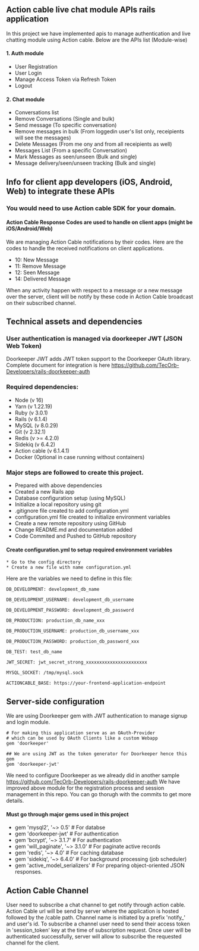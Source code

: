 ## Action cable live chat module APIs rails application 
In this project we have implemented apis to manage authentication and live chatting module using Action cable.
Below are the APIs list (Module-wise)
#### 1. Auth module
- User Registration
- User Login
- Manage Access Token via Refresh Token
- Logout

#### 2. Chat module
- Conversations list
- Remove Conversations (Single and bulk)
- Send message (To specific conversation)
- Remove messages in bulk (From loggedin user's list only, receipients will see the messages)
- Delete Messages (From me ony and from all receipients as well)
- Messages List (From a specific Conversation)
- Mark Messages as seen/unseen (Bulk and single)
- Message delivery/seen/unseen tracking (Bulk and single)

## Info for client app developers (iOS, Android, Web) to integrate these APIs
### You would need to use Action cable SDK for your domain. 
#### Action Cable Response Codes are used to handle on client apps (might be iOS/Android/Web)
We are managing Action Cable notifications by their codes. Here are the codes to handle the received notifications on client applications.
- 10: New Message
- 11: Remove Message
- 12: Seen Message
- 14: Delivered Message

When any activity happen with respect to a message or a new message over the server, client will be notify by these code in Action Cable broadcast on their subscribed channel.

## Technical assets and dependencies
###  User authentication is managed via doorkeeper JWT (JSON Web Token)
Doorkeeper JWT adds JWT token support to the Doorkeeper OAuth library.
Complete document for integration is here 
https://github.com/TecOrb-Developers/rails-doorkeeper-auth

### Required dependencies: 
  * Node (v 16)
  * Yarn (v 1.22.19)
  * Ruby (v 3.0.1)  
  * Rails (v 6.1.4)  
  * MySQL (v 8.0.29)
  * Git (v 2.32.1)
  * Redis (v >= 4.2.0)
  * Sidekiq (v 6.4.2)
  * Action cable (v 6.1.4.1)
  * Docker (Optional in case running without containers)

### Major steps are followed to create this project.
  * Prepared with above dependencies
  * Created a new Rails app
  * Database configuration setup (using MySQL)
  * Initialize a local repository using git
  * .gitignore file created to add configuration.yml
  * configuration.yml file created to initialize environment variables  
  * Create a new remote repository using GitHub  
  * Change README.md and documentation added
  * Code Commited and Pushed to GitHub repository

#### Create configuration.yml to setup required environment variables
	* Go to the config directory
	* Create a new file with name configuration.yml

Here are the variables we need to define in this file:
```
DB_DEVELOPMENT: development_db_name

DB_DEVELOPMENT_USERNAME: development_db_username

DB_DEVELOPMENT_PASSWORD: development_db_password

DB_PRODUCTION: production_db_name_xxx

DB_PRODUCTION_USERNAME: production_db_username_xxx

DB_PRODUCTION_PASSWORD: production_db_password_xxx

DB_TEST: test_db_name

JWT_SECRET: jwt_secret_strong_xxxxxxxxxxxxxxxxxxxxxxx

MYSQL_SOCKET: /tmp/mysql.sock

ACTIONCABLE_BASE: https://your-frontend-application-endpoint
```
## Server-side configuration
We are using Doorkeeper gem with JWT authentication to manage signup and login module.
```
# For making this application serve as an OAuth-Provider
# which can be used by OAuth Clients like a custom Webapp
gem 'doorkeeper'

## We are using JWT as the token generator for Doorkeeper hence this gem
gem 'doorkeeper-jwt'
```
We need to configure Doorkeeper as we already did in another sample
https://github.com/TecOrb-Developers/rails-doorkeeper-auth
We have improved above module for the registration process and session management in this repo. You can go thorugh with the commits to get more details.

#### Must go through major gems used in this project
- gem 'mysql2', '~> 0.5' # For databse
- gem 'doorkeeper-jwt' # For authentication
- gem 'bcrypt', '~> 3.1.7' # For authentication
- gem 'will_paginate', '~> 3.1.0' # For paginate active records
- gem 'redis', '~> 4.0' # For caching database
- gem 'sidekiq', '~> 6.4.0' # For background processing (job scheduler)
- gem 'active_model_serializers' # For preparing object-oriented JSON responses.

## Action Cable Channel
User need to subscribe a chat channel to get notify through action cable. Action Cable url will be send by server where the application is hosted followed by the /cable path. Channel name is initiated by a prefix 'notify_' and user's id. 
To subscribe a channel user need to send their access token in 'session_token' key at the time of subscription request. Once user will be authenticated successfully, server will allow to subscribe the requested channel for the client.
